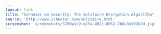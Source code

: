 ```yaml
---
layout: link
title: "Schneier on Security: The Solitaire Encryption Algorithm"
source: 'http://www.schneier.com/solitaire.html'
screenshot: 'screenshots/5789a1c9-e2fa-492c-8052-7b8a3e193b7d.jpg'
---
```


